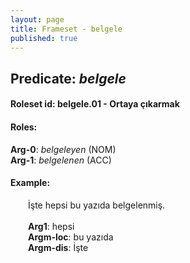 ```yaml
---
layout: page
title: Frameset - belgele
published: true
---
```

<h2>Predicate: <i>belgele</i></h2>
<h4>Roleset id: belgele.01 - Ortaya çıkarmak<br>
<h4>Roles:</h4>
<b>Arg-0</b>: <i>belgeleyen</i>  (NOM) <br>
<b>Arg-1</b>: <i>belgelenen</i>  (ACC) <br>
<h4>Example:</h4>
&emsp;&emsp;İşte hepsi bu yazıda belgelenmiş.<br><br>
&emsp;&emsp;<b>Arg1</b>:  hepsi<br>
&emsp;&emsp;<b>Argm-loc</b>:  bu yazıda<br>
&emsp;&emsp;<b>Argm-dis</b>:  İşte<br>

